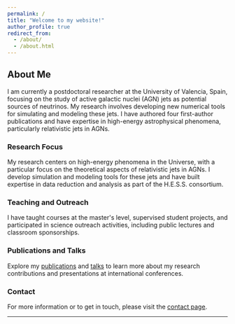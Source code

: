 ```yaml
---
permalink: /
title: "Welcome to my website!"
author_profile: true
redirect_from: 
  - /about/
  - /about.html
---
```


## About Me

I am currently a postdoctoral researcher at the University of Valencia, Spain, focusing on the study of active galactic nuclei (AGN) jets as potential sources of neutrinos. My research involves developing new numerical tools for simulating and modeling these jets. I have authored four first-author publications and have expertise in high-energy astrophysical phenomena, particularly relativistic jets in AGNs.

### Research Focus

My research centers on high-energy phenomena in the Universe, with a particular focus on the theoretical aspects of relativistic jets in AGNs. I develop simulation and modeling tools for these jets and have built expertise in data reduction and analysis as part of the H.E.S.S. consortium.

### Teaching and Outreach

I have taught courses at the master's level, supervised student projects, and participated in science outreach activities, including public lectures and classroom sponsorships.

### Publications and Talks

Explore my [publications](https://gfichetdc.github.io/my-website/presentations) and [talks](https://gfichetdc.github.io/my-website/talks) to learn more about my research contributions and presentations at international conferences.

### Contact

For more information or to get in touch, please visit the [contact page](https://gfichetdc.github.io/my-website/contact).

---